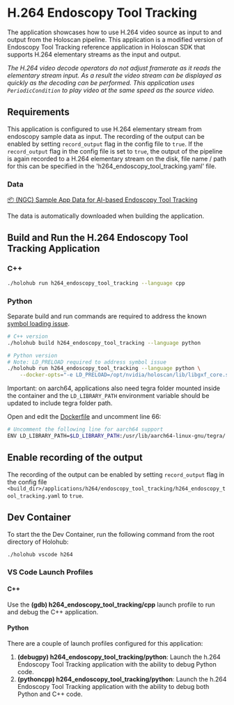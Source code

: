 # H.264 Endoscopy Tool Tracking

The application showcases how to use H.264 video source as input to and output
from the Holoscan pipeline. This application is a modified version of Endoscopy
Tool Tracking reference application in Holoscan SDK that supports H.264
elementary streams as the input and output.

_The H.264 video decode operators do not adjust framerate as it reads the
elementary stream input. As a result the video stream can be displayed as
quickly as the decoding can be performed. This application uses
`PeriodicCondition` to play video at the same speed as the source video._

## Requirements

This application is configured to use H.264 elementary stream from endoscopy
sample data as input. The recording of the output can be enabled by setting
`record_output` flag in the config file to `true`. If the `record_output` flag
in the config file is set to `true`, the output of the pipeline is again
recorded to a H.264 elementary stream on the disk, file name / path for this
can be specified in the 'h264_endoscopy_tool_tracking.yaml' file.

### Data

[📦️ (NGC) Sample App Data for AI-based Endoscopy Tool Tracking](https://catalog.ngc.nvidia.com/orgs/nvidia/teams/clara-holoscan/resources/holoscan_endoscopy_sample_data)

The data is automatically downloaded when building the application.

## Build and Run the H.264 Endoscopy Tool Tracking Application

### C++

```bash
./holohub run h264_endoscopy_tool_tracking --language cpp
```

### Python

Separate build and run commands are required to address the known [symbol loading issue](../README.md#symbol-error-at-load).

```bash
# C++ version
./holohub build h264_endoscopy_tool_tracking --language python

# Python version
# Note: LD_PRELOAD required to address symbol issue
./holohub run h264_endoscopy_tool_tracking --language python \
    --docker-opts="-e LD_PRELOAD=/opt/nvidia/holoscan/lib/libgxf_core.so"
```

Important: on aarch64, applications also need tegra folder mounted inside the container and
the `LD_LIBRARY_PATH` environment variable should be updated to include
tegra folder path.

Open and edit the [Dockerfile](../Dockerfile) and uncomment line 66:

```bash
# Uncomment the following line for aarch64 support
ENV LD_LIBRARY_PATH=$LD_LIBRARY_PATH:/usr/lib/aarch64-linux-gnu/tegra/
```


## Enable recording of the output

The recording of the output can be enabled by setting `record_output` flag in
the config file
`<build_dir>/applications/h264/endoscopy_tool_tracking/h264_endoscopy_tool_tracking.yaml`
to `true`.


## Dev Container

To start the the Dev Container, run the following command from the root directory of Holohub:

```bash
./holohub vscode h264
```

### VS Code Launch Profiles

#### C++

Use the **(gdb) h264_endoscopy_tool_tracking/cpp** launch profile to run and debug the C++ application.

#### Python

There are a couple of launch profiles configured for this application:

1. **(debugpy) h264_endoscopy_tool_tracking/python**: Launch the h.264 Endoscopy Tool Tracking application with the ability to debug Python code.
2. **(pythoncpp) h264_endoscopy_tool_tracking/python**: Launch the h.264 Endoscopy Tool Tracking application with the ability to debug both Python and C++ code.
